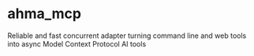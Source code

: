 # ahma_mcp
Reliable and fast concurrent adapter turning command line and web tools into async Model Context Protocol AI tools

